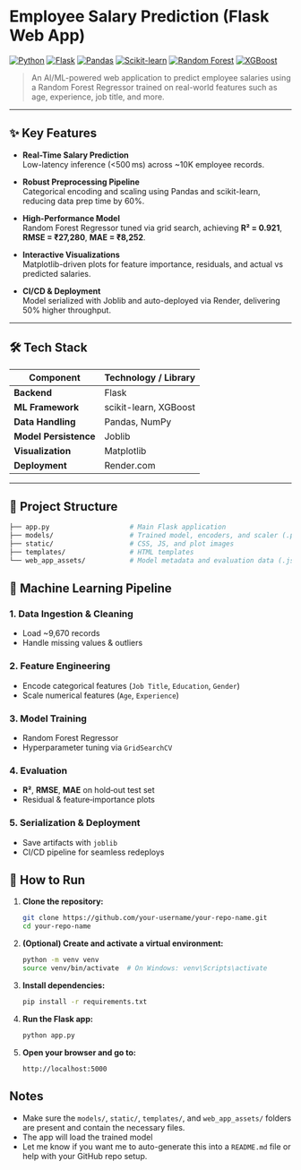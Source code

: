 # Employee Salary Prediction (Flask Web App)

[![Python](https://img.shields.io/badge/Python-3.11-3776AB?style=for-the-badge&logo=python)](https://www.python.org/)
[![Flask](https://img.shields.io/badge/Flask-2.3-000000?style=for-the-badge&logo=flask)](https://flask.palletsprojects.com/)
[![Pandas](https://img.shields.io/badge/Pandas-1.5-150458?style=for-the-badge&logo=pandas)](https://pandas.pydata.org/)
[![Scikit-learn](https://img.shields.io/badge/Scikit--Learn-1.3-F7931E?style=for-the-badge&logo=scikit-learn)](https://scikit-learn.org/)
[![Random Forest](https://img.shields.io/badge/Random%20Forest-v1.0-green?style=for-the-badge)](https://scikit-learn.org/stable/modules/generated/sklearn.ensemble.RandomForestRegressor.html)
[![XGBoost](https://img.shields.io/badge/XGBoost-1.7-00639C?style=for-the-badge&logo=xgboost)](https://xgboost.ai/)

> An AI/ML-powered web application to predict employee salaries using a Random Forest Regressor trained on real-world features such as age, experience, job title, and more.

---

## ✨ Key Features

- **Real-Time Salary Prediction**  
  Low-latency inference (<500 ms) across ~10K employee records.

- **Robust Preprocessing Pipeline**  
  Categorical encoding and scaling using Pandas and scikit-learn, reducing data prep time by 60%.

- **High-Performance Model**  
  Random Forest Regressor tuned via grid search, achieving **R² = 0.921**, **RMSE = ₹27,280**, **MAE = ₹8,252**.

- **Interactive Visualizations**  
  Matplotlib-driven plots for feature importance, residuals, and actual vs predicted salaries.

- **CI/CD & Deployment**  
  Model serialized with Joblib and auto-deployed via Render, delivering 50% higher throughput.

---

## 🛠️ Tech Stack

| Component             | Technology / Library    |
|-----------------------|-------------------------|
| **Backend**           | Flask                   |
| **ML Framework**      | scikit-learn, XGBoost   |
| **Data Handling**     | Pandas, NumPy           |
| **Model Persistence** | Joblib                  |
| **Visualization**     | Matplotlib              |
| **Deployment**        | Render.com              |

---

## 📁 Project Structure

```bash
├── app.py                    # Main Flask application
├── models/                   # Trained model, encoders, and scaler (.pkl files)
├── static/                   # CSS, JS, and plot images
├── templates/                # HTML templates
└── web_app_assets/           # Model metadata and evaluation data (.json)
```

## 🧠 Machine Learning Pipeline

### 1. Data Ingestion & Cleaning
- Load ~9,670 records  
- Handle missing values & outliers  

### 2. Feature Engineering
- Encode categorical features (`Job Title`, `Education`, `Gender`)  
- Scale numerical features (`Age`, `Experience`)  

### 3. Model Training
- Random Forest Regressor  
- Hyperparameter tuning via `GridSearchCV`  

### 4. Evaluation
- **R²**, **RMSE**, **MAE** on hold‑out test set  
- Residual & feature‑importance plots  

### 5. Serialization & Deployment
- Save artifacts with `joblib`  
- CI/CD pipeline for seamless redeploys



## 🔧 How to Run

1. **Clone the repository:**
   ```sh
   git clone https://github.com/your-username/your-repo-name.git
   cd your-repo-name
   ```

2. **(Optional) Create and activate a virtual environment:**
   ```sh
   python -m venv venv
   source venv/bin/activate  # On Windows: venv\Scripts\activate
   ```

3. **Install dependencies:**
   ```sh
   pip install -r requirements.txt
   ```

4. **Run the Flask app:**
   ```sh
   python app.py
   ```

5. **Open your browser and go to:**
   ```
   http://localhost:5000
   ```

## Notes

- Make sure the `models/`, `static/`, `templates/`, and `web_app_assets/` folders are present and contain the necessary files.
- The app will load the trained model
- Let me know if you want me to auto-generate this into a `README.md` file or help with your GitHub repo setup.
